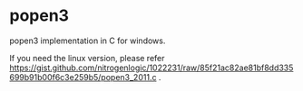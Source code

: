 popen3
======

popen3 implementation in C for windows.

If you need the linux version, please refer https://gist.github.com/nitrogenlogic/1022231/raw/85f21ac82ae81bf8dd335699b91b00f6c3e259b5/popen3_2011.c .

